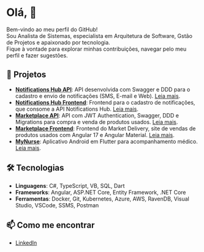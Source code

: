 # Olá, 👋

Bem-vindo ao meu perfil do GitHub! 
<br> Sou Analista de Sistemas, especialista em Arquitetura de Software, Gstão de Projetos e apaixonado por tecnologia.
<br> Fique à vontade para explorar minhas contribuições, navegar pelo meu perfil e fazer sugestões.

## 🚀 Projetos

- **[Notifications Hub API](https://github.com/leopipoli/notificationsHub_API)**: API desenvolvida com Swagger e DDD para o cadastro e envio de notificações (SMS, E-mail e Web). [Leia mais](https://github.com/leopipoli/notificationsHub_API/blob/master/README.md).
- **[Notifications Hub Frontend](https://github.com/leopipoli/notificationsHub_Angular)**: Frontend para o cadastro de notificações, que consome a API Notifications Hub. [Leia mais](https://github.com/leopipoli/notificationsHub_Angular/blob/master/README.md).
- **[Marketplace API](https://github.com/leopipoli/marketplace_API)**: API com JWT Authentication, Swagger, DDD e Migrations para compra e venda de produtos usados. [Leia mais](https://github.com/leopipoli/marketplace_API/blob/master/README.md).
- **[Marketplace Frontend](https://github.com/leopipoli/marketplace_Angular)**: Frontend do Market Delivery, site de vendas de produtos usados com Angular 17 e Angular Material. [Leia mais](https://github.com/leopipoli/marketplace_Angular/blob/main/README.md).
- **[MyNurse](https://github.com/leopipoli/myNurse)**: Aplicativo Android em Flutter para acompanhamento médico. [Leia mais](https://github.com/leopipoli/myNurse/blob/master/README.md).

## 🛠️ Tecnologias

- **Linguagens**: C#, TypeScript, VB, SQL, Dart
- **Frameworks**: Angular, ASP.NET Core, Entity Framework, .NET Core
- **Ferramentas**: Docker, Git, Kubernetes, Azure, AWS, RavenDB, Visual Studio, VSCode, SSMS, Postman

## 📫 Como me encontrar

- [LinkedIn](https://www.linkedin.com/in/leonardo-da-silva-pipoli-172b6a171/)
